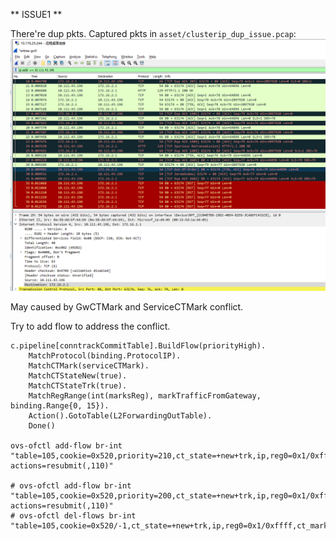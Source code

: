 ** ISSUE1 **

There're dup pkts. Captured pkts in `asset/clusterip_dup_issue.pcap`: 
![Dupe pkts](assets/dup_pkts_issue.png)

May caused by GwCTMark and ServiceCTMark conflict.


Try to add flow to address the conflict.
```
c.pipeline[conntrackCommitTable].BuildFlow(priorityHigh).
    MatchProtocol(binding.ProtocolIP).
    MatchCTMark(serviceCTMark).
    MatchCTStateNew(true).
    MatchCTStateTrk(true).
    MatchRegRange(int(marksReg), markTrafficFromGateway, binding.Range{0, 15}).
    Action().GotoTable(L2ForwardingOutTable).
    Done()

ovs-ofctl add-flow br-int "table=105,cookie=0x520,priority=210,ct_state=+new+trk,ip,reg0=0x1/0xffff,ct_mark=0x21 actions=resubmit(,110)"

# ovs-ofctl add-flow br-int "table=105,cookie=0x520,priority=200,ct_state=+new+trk,ip,reg0=0x1/0xffff,ct_mark=0x21 actions=resubmit(,110)"
# ovs-ofctl del-flows br-int "table=105,cookie=0x520/-1,ct_state=+new+trk,ip,reg0=0x1/0xffff,ct_mark=0x21"
```


